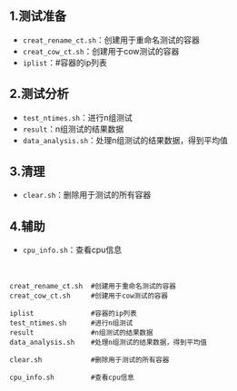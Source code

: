 ## 1.测试准备

* `creat_rename_ct.sh`：创建用于重命名测试的容器
* `creat_cow_ct.sh`：创建用于cow测试的容器
* `iplist`：#容器的ip列表

## 2.测试分析


* `test_ntimes.sh`：进行n组测试
* `result`：n组测试的结果数据
* `data_analysis.sh`：处理n组测试的结果数据，得到平均值

## 3.清理

* `clear.sh`：删除用于测试的所有容器

## 4.辅助

* `cpu_info.sh`：查看cpu信息

<br>

```
creat_rename_ct.sh  #创建用于重命名测试的容器
creat_cow_ct.sh     #创建用于cow测试的容器

iplist              #容器的ip列表
test_ntimes.sh      #进行n组测试
result              #n组测试的结果数据
data_analysis.sh    #处理n组测试的结果数据，得到平均值

clear.sh            #删除用于测试的所有容器

cpu_info.sh         #查看cpu信息
```
